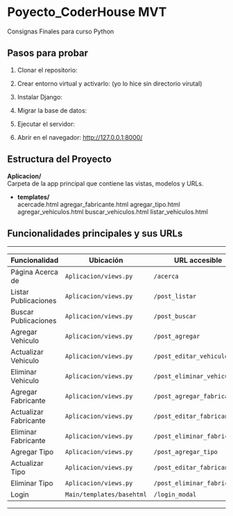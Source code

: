 # Poyecto_CoderHouse MVT

Consignas Finales para curso Python 


## Pasos para probar

1. Clonar el repositorio:

2. Crear entorno virtual y activarlo: (yo lo hice sin directorio virutal)

3. Instalar Django:

4. Migrar la base de datos:

5. Ejecutar el servidor:

6. Abrir en el navegador: http://127.0.0.1:8000/




## Estructura del Proyecto


**Aplicacion/**  
  Carpeta de la app principal que contiene las vistas, modelos y URLs.

- **templates/**  
  acercade.html
  agregar_fabricante.html
  agregar_tipo.html
  agregar_vehiculos.html
  buscar_vehiculos.html
  listar_vehiculos.html



## Funcionalidades principales y sus URLs

-----------------------------------------------------------------------------------------------------
| Funcionalidad                    | Ubicación                      | URL accesible                 |
|----------------------------------|--------------------------------|-------------------------------|
| Página Acerca de                 | `Aplicacion/views.py`          | `/acerca`                     |
| Listar Publicaciones             | `Aplicacion/views.py`          | `/post_listar`                |
| Buscar Publicaciones             | `Aplicacion/views.py`          | `/post_buscar`                |
| Agregar Vehiculo                 | `Aplicacion/views.py`          | `/post_agregar`               |
| Actualizar Vehiculo              | `Aplicacion/views.py`          | `/post_editar_vehiculo`       |
| Eliminar Vehiculo                | `Aplicacion/views.py`          | `/post_eliminar_vehiculo`     |
| Agregar Fabricante               | `Aplicacion/views.py`          | `/post_agregar_fabricante`    |
| Actualizar Fabricante            | `Aplicacion/views.py`          | `/post_editar_fabricante`     |
| Eliminar Fabricante              | `Aplicacion/views.py`          | `/post_eliminar_fabricante`   |
| Agregar Tipo                     | `Aplicacion/views.py`          | `/post_agregar_tipo`          |
| Actualizar Tipo                  | `Aplicacion/views.py`          | `/post_editar_fabricante`     |
| Eliminar Tipo                    | `Aplicacion/views.py`          | `/post_eliminar_fabricante`   |          
| Login                            | `Main/templates/basehtml`      | `/login_modal`                |
-----------------------------------------------------------------------------------------------------